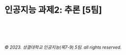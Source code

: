# 인공지능 과제2: 추론 [5팀]<br><br>
### 
### 
<br>

###### © 2023. 성결대학교 인공지능(목7-9) 5팀. all rights reserved.
